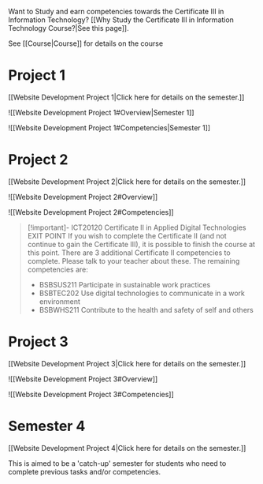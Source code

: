 Want to Study and earn competencies towards the Certificate III in Information Technology? [[Why Study the Certificate III in Information Technology Course?|See this page]].


See [[Course|Course]] for details on the course


 
# Project 1

[[Website Development Project 1|Click here for details on the semester.]]

![[Website Development Project 1#Overview|Semester 1]]

![[Website Development Project 1#Competencies|Semester 1]]




# Project 2


[[Website Development Project 2|Click here for details on the semester.]]

![[Website Development Project 2#Overview]]

![[Website Development Project 2#Competencies]]


> [!important]- ICT20120 Certificate II in Applied Digital Technologies EXIT POINT
> If you wish to complete the Certificate II (and not continue to gain the Certificate III), it is possible to finish the course at this point. 
> There are 3 additional Certificate II competencies to complete. Please talk to your teacher about these.
> The remaining competencies are:
> - BSBSUS211	Participate in sustainable work practices
> - BSBTEC202 Use digital technologies to communicate in a work environment
> - BSBWHS211 Contribute to the health and safety of self and others


# Project 3

[[Website Development Project 3|Click here for details on the semester.]]

![[Website Development Project 3#Overview]]

![[Website Development Project 3#Competencies]]



# Semester 4

[[Website Development Project 4|Click here for details on the semester.]]

This is aimed to be a 'catch-up' semester for students who need to complete previous tasks and/or competencies.


